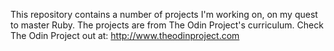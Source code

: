 This repository contains a number of projects I'm working on, on my quest to master Ruby. The projects are from The Odin Project's curriculum. Check The Odin Project out at: http://www.theodinproject.com
